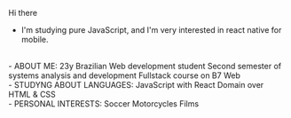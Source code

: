  Hi there
<br>
- I'm studying pure JavaScript, and I'm very interested in react native for mobile.
<br>
- ABOUT ME:
23y
Brazilian
Web development student
Second semester of systems analysis and development
Fullstack course on B7 Web
<br>
- STUDYNG ABOUT LANGUAGES:
  JavaScript with React
 Domain over HTML & CSS
<br>
- PERSONAL INTERESTS:
Soccer 
Motorcycles
Films 

